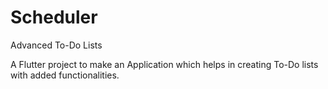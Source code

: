 # Scheduler
Advanced To-Do Lists

A Flutter project to make an Application which helps in creating To-Do lists with added functionalities.
